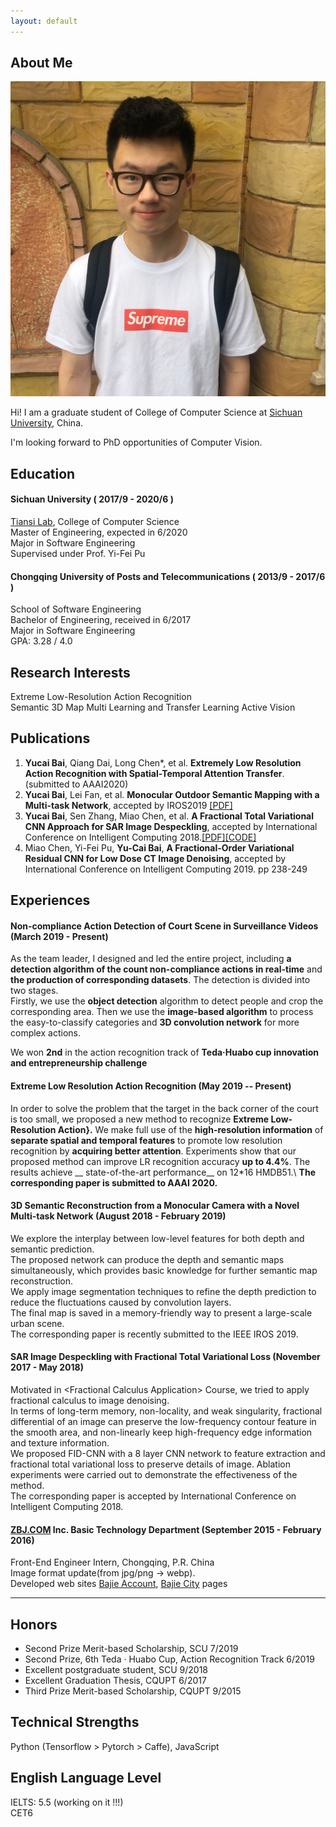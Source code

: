 ```yaml
---
layout: default
---
```


## About Me

<img class="profile-picture" src="portrait.jpg">

Hi! I am a graduate student of College of Computer Science at [Sichuan University](http://en.scu.edu.cn), China.

I'm looking forward to PhD opportunities of Computer Vision.

## Education
#### Sichuan University ( 2017/9 - 2020/6 )
[Tiansi Lab](http://tiansilab.org/en/index.jsp), College of  Computer Science  
Master of Engineering, expected in 6/2020   
Major in Software Engineering  
Supervised under Prof. Yi-Fei Pu   

#### Chongqing University of Posts and Telecommunications ( 2013/9 - 2017/6 )
School of Software Engineering  
Bachelor of Engineering, received in 6/2017    
Major in Software Engineering    
GPA: 3.28 / 4.0  

## Research Interests
Extreme Low-Resolution Action Recognition   
Semantic 3D Map
Multi Learning and Transfer Learning 
Active Vision

## Publications
1. __Yucai Bai__, Qiang Dai, Long Chen*, et al. __Extremely Low Resolution Action Recognition with Spatial-Temporal Attention Transfer__.(submitted to AAAI2020)
2. __Yucai Bai__, Lei Fan, et al. __Monocular Outdoor Semantic Mapping with a Multi-task Network__, accepted by IROS2019 [\[PDF\]](https://arxiv.org/abs/1901.05807)
3. __Yucai Bai__, Sen Zhang, Miao Chen, et al. __A Fractional Total Variational CNN Approach for SAR Image Despeckling__, accepted by International Conference on Intelligent Computing 2018.[\[PDF\]](https://link.springer.com/chapter/10.1007/978-3-319-95957-3_46)[\[CODE\]](https://github.com/RaymondByc/FID-CNN)
4. Miao Chen, Yi-Fei Pu, __Yu-Cai Bai__, __A Fractional-Order Variational Residual CNN for Low Dose CT Image Denoising__, accepted by International Conference on Intelligent Computing 2019. pp 238-249

## Experiences

#### Non-compliance Action Detection of Court Scene in Surveillance Videos  (March 2019 - Present)
As the team leader, I designed and led the entire project,  including  __a detection algorithm of the count non-compliance actions in real-time__ and __the production of corresponding datasets__.
The detection is divided into two stages.  
Firstly, we use the __object detection__ algorithm to detect people and crop the corresponding area. 
Then we use the __image-based algorithm__ to process the easy-to-classify categories and __3D convolution network__ for more complex actions.

We won __2nd__ in the action recognition track of __Teda·Huabo cup innovation and entrepreneurship challenge__

#### Extreme Low Resolution Action Recognition (May 2019 -- Present)

In order to solve the problem that the target in the back corner of the court is too small, we proposed a new method to recognize __Extreme Low-Resolution Action}.__
We make full use of the __high-resolution information__ of __separate spatial and temporal features__ to promote low resolution recognition by __acquiring better attention__.
Experiments show that our proposed method can improve LR recognition accuracy __up to 4.4\%__. The results achieve __ state-of-the-art performance__ on 12*16 HMDB51.\\
__The corresponding paper is submitted to AAAI 2020.__

#### 3D Semantic Reconstruction from a Monocular Camera with a Novel Multi-task Network (August 2018 - February 2019)
We explore the interplay between low-level features for both depth and semantic prediction.  
The proposed network can produce the depth and semantic maps simultaneously, which provides basic knowledge for further semantic map reconstruction.    
We apply image segmentation techniques to refine the depth prediction to reduce the fluctuations caused by convolution layers.   
The final map is saved in a memory-friendly way to present a large-scale urban scene.  
The corresponding paper is recently submitted to the IEEE IROS 2019.   

#### SAR Image Despeckling with Fractional Total Variational Loss (November 2017 - May 2018)
Motivated in \<Fractional Calculus Application\> Course, we tried to apply fractional calculus to image denoising.   
In terms of long-term memory, non-locality, and weak singularity, fractional differential of an image can preserve the low-frequency contour feature in the smooth area, 
and non-linearly keep high-frequency edge information and texture information.   
We proposed FID-CNN with a 8 layer CNN network to feature extraction and fractional total variational loss to preserve details of image. 
Ablation experiments were carried out to demonstrate the effectiveness of the method.   
The corresponding paper is accepted by International Conference on Intelligent Computing 2018.    

#### [ZBJ.COM](zbj.com) Inc. Basic Technology Department (September 2015 - February 2016)
Front-End Engineer Intern, Chongqing, P.R. China   
Image format update(from jpg/png -> webp).      
Developed web sites [Bajie Account](cs.zbj.com), [Bajie City](city.zbj.com) pages     

---

## Honors
- Second Prize Merit-based Scholarship, SCU 7/2019
- Second Prize, 6th Teda · Huabo Cup, Action Recognition Track 6/2019 
- Excellent postgraduate student, SCU 9/2018 
- Excellent Graduation Thesis, CQUPT 6/2017
- Third Prize Merit-based Scholarship, CQUPT 9/2015 


## Technical Strengths

Python (Tensorflow > Pytorch > Caffe), JavaScript

## English Language Level

IELTS: 5.5 (working on it !!!)     
CET6